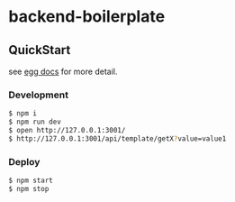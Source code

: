 # backend-boilerplate

## QuickStart

<!-- add docs here for user -->

see [egg docs](https://eggjs.org/zh-cn/intro/quickstart.html) for more detail.

### Development

```bash
$ npm i
$ npm run dev
$ open http://127.0.0.1:3001/
$ http://127.0.0.1:3001/api/template/getX?value=value1
```

### Deploy

```bash
$ npm start
$ npm stop
```
